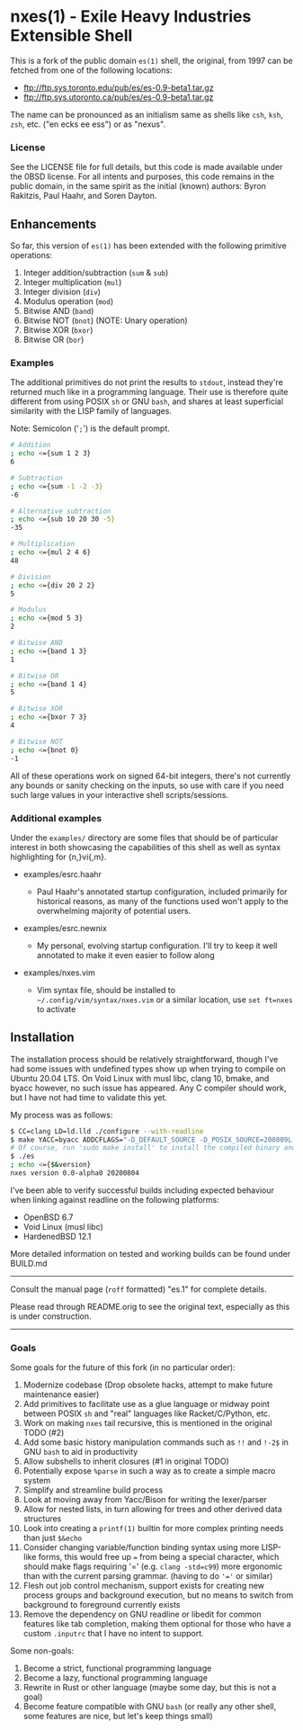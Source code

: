 # nxes(1) - Exile Heavy Industries Extensible Shell
This is a fork of the public domain `es(1)` shell, the original, from 1997 can be fetched from one of the following locations:

  * ftp://ftp.sys.toronto.edu/pub/es/es-0.9-beta1.tar.gz
  * ftp://ftp.sys.utoronto.ca/pub/es/es-0.9-beta1.tar.gz

The name can be pronounced as an initialism same as shells like `csh`, `ksh`, `zsh`, etc.
("en ecks ee ess") or as "nexus".

### License
See the LICENSE file for full details, but this code is made available under the 0BSD license.
For all intents and purposes, this code remains in the public domain, in the same spirit as
the initial (known) authors: Byron Rakitzis, Paul Haahr, and Soren Dayton.

## Enhancements
So far, this version of `es(1)` has been extended with the following primitive operations:
1. Integer addition/subtraction (`sum` & `sub`)
2. Integer multiplication (`mul`)
3. Integer division (`div`)
4. Modulus operation (`mod`)
5. Bitwise AND (`band`)
6. Bitwise NOT (`bnot`) (NOTE: Unary operation)
7. Bitwise XOR (`bxor`)
8. Bitwise OR  (`bor`)

### Examples
The additional primitives do not print the results to `stdout`, instead they're returned much like
in a programming language. Their use is therefore quite different from using POSIX `sh` or GNU `bash`,
and shares at least superficial similarity with the LISP family of languages.

Note: Semicolon ('`;`') is the default prompt.

```sh
# Addition
; echo <={sum 1 2 3}
6

# Subtraction
; echo <={sum -1 -2 -3}
-6

# Alternative subtraction
; echo <={sub 10 20 30 -5}
-35

# Multiplication
; echo <={mul 2 4 6}
48

# Division
; echo <={div 20 2 2}
5

# Modulus
; echo <={mod 5 3}
2

# Bitwise AND
; echo <={band 1 3}
1

# Bitwise OR
; echo <={band 1 4}
5

# Bitwise XOR
; echo <={bxor 7 3}
4

# Bitwise NOT
; echo <={bnot 0}
-1

```

All of these operations work on signed 64-bit integers, there's not currently any bounds or
sanity checking on the inputs, so use with care if you need such large values in your interactive
shell scripts/sessions.

### Additional examples
Under the `examples/` directory are some files that should be of particular interest in both showcasing
the capabilities of this shell as well as syntax highlighting for {n,}vi{,m}. 

  * examples/esrc.haahr
    - Paul Haahr's annotated startup configuration, included primarily for historical reasons,
      as many of the functions used won't apply to the overwhelming majority of potential users.
  
  * examples/esrc.newnix
    - My personal, evolving startup configuration. I'll try to keep it well annotated to make it even easier to follow along
  
  * examples/nxes.vim
    - Vim syntax file, should be installed to `~/.config/vim/syntax/nxes.vim` or a similar location, use `set ft=nxes` to activate

## Installation
The installation process should be relatively straightforward, though I've had some issues with undefined types
show up when trying to compile on Ubuntu 20.04 LTS. On Void Linux with musl libc, clang 10, bmake, and byacc however,
no such issue has appeared. Any C compiler should work, but I have not had time to validate this yet. 

My process was as follows:

```sh
$ CC=clang LD=ld.lld ./configure --with-readline
$ make YACC=byacc ADDCFLAGS="-D_DEFAULT_SOURCE -D_POSIX_SOURCE=200809L -std=c99"
# Of course, run 'sudo make install' to install the compiled binary and manual page to whatever PREFIX is set to
$ ./es
; echo <={$&version}
nxes version 0.0-alpha0 20200804
```

I've been able to verify successful builds including expected behaviour when linking against readline on the following platforms:

  * OpenBSD 6.7
  * Void Linux (musl libc)
  * HardenedBSD 12.1

More detailed information on tested and working builds can be found under BUILD.md

---

Consult the manual page (`roff` formatted) "es.1" for complete details.

Please read through README.orig to see the original text, especially as this is under construction.

---

### Goals
Some goals for the future of this fork (in no particular order):
1. Modernize codebase (Drop obsolete hacks, attempt to make future maintenance easier)
2. Add primitives to facilitate use as a glue language or midway point between POSIX `sh` and "real" languages like Racket/C/Python, etc.
3. Work on making `nxes` tail recursive, this is mentioned in the original TODO (#2)
4. Add some basic history manipulation commands such as `!!` and `!-2$` in GNU `bash` to aid in productivity
5. Allow subshells to inherit closures (#1 in original TODO)
6. Potentially expose `%parse` in such a way as to create a simple macro system
7. Simplify and streamline build process
8. Look at moving away from Yacc/Bison for writing the lexer/parser
9. Allow for nested lists, in turn allowing for trees and other derived data structures
10. Look into creating a `printf(1)` builtin for more complex printing needs than just `$&echo`
11. Consider changing variable/function binding syntax using more LISP-like forms, this would free up `=` from being a special character, which should make flags requiring '=' (e.g. `clang -std=c99`) more ergonomic than with the current parsing grammar. (having to do `'='` or similar)
12. Flesh out job control mechanism, support exists for creating new process groups and background execution, but no means to switch from background to foreground currently exists
13. Remove the dependency on GNU readline or libedit for common features like tab completion, 
making them optional for those who have a custom `.inputrc` that I have no intent to support.

Some non-goals:
1. Become a strict, functional programming language
2. Become a lazy, functional programming language
3. Rewrite in Rust or other language (maybe some day, but this is not a goal)
4. Become feature compatible with GNU `bash` (or really any other shell, some features are nice, but let's keep things small)
